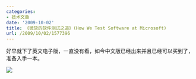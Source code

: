```yaml
---
categories:
- 技术文章
date: '2009-10-02'
title: 《微软的软件测试之道》(How We Test Software at Microsoft)
url: /2009/10/02/1577396
---
```



好早就下了英文电子版，一直没有看，如今中文版已经出来并且已经可以买到了，准备入手一本。

![](http://ecx.images-amazon.com/images/I/51fQe37BuJL._AA200_.jpg)